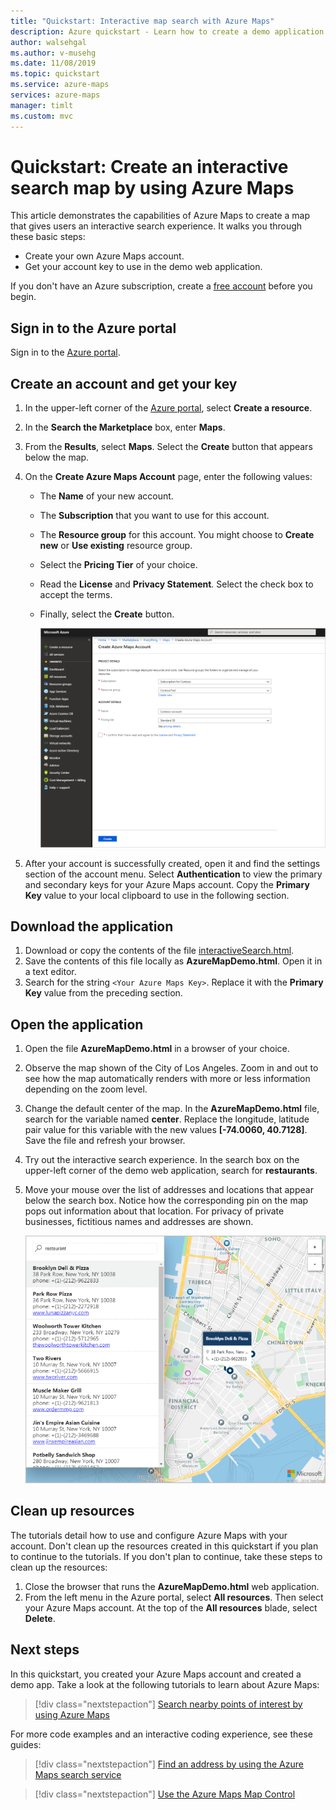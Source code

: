 ```yaml
---
title: "Quickstart: Interactive map search with Azure Maps"
description: Azure quickstart - Learn how to create a demo application for interactive map search by using Azure Maps
author: walsehgal
ms.author: v-musehg
ms.date: 11/08/2019
ms.topic: quickstart
ms.service: azure-maps
services: azure-maps
manager: timlt
ms.custom: mvc
---
```


# Quickstart: Create an interactive search map by using Azure Maps

This article demonstrates the capabilities of Azure Maps to create a map that gives users an interactive search experience. It walks you through these basic steps:
* Create your own Azure Maps account.
* Get your account key to use in the demo web application.

If you don't have an Azure subscription, create a [free account](https://azure.microsoft.com/free/?WT.mc_id=A261C142F) before you begin.

## Sign in to the Azure portal

Sign in to the [Azure portal](https://portal.azure.com/).

## Create an account and get your key

1. In the upper-left corner of the [Azure portal](https://portal.azure.com), select **Create a resource**.
2. In the **Search the Marketplace** box, enter **Maps**.
3. From the **Results**, select **Maps**. Select the **Create** button that appears below the map.
4. On the **Create Azure Maps Account** page, enter the following values:
   - The **Name** of your new account.
   - The **Subscription** that you want to use for this account.
   - The **Resource group** for this account. You might choose to **Create new** or **Use existing** resource group.
   - Select the **Pricing Tier** of your choice.
   - Read the **License** and **Privacy Statement**. Select the check box to accept the terms.
   - Finally, select the **Create** button.

     ![Create an Azure Maps account in the portal](./media/quick-demo-map-app/create-account.png)

5. After your account is successfully created, open it and find the settings section of the account menu. Select **Authentication** to view the primary and secondary keys for your Azure Maps account. Copy the **Primary Key** value to your local clipboard to use in the following section.

## Download the application

1. Download or copy the contents of the file [interactiveSearch.html](https://github.com/Azure-Samples/AzureMapsCodeSamples/blob/master/AzureMapsCodeSamples/Tutorials/interactiveSearch.html).
2. Save the contents of this file locally as **AzureMapDemo.html**. Open it in a text editor.
3. Search for the string `<Your Azure Maps Key>`. Replace it with the **Primary Key** value from the preceding section.

## Open the application

1. Open the file **AzureMapDemo.html** in a browser of your choice.
2. Observe the map shown of the City of Los Angeles. Zoom in and out to see how the map automatically renders with more or less information depending on the zoom level. 
3. Change the default center of the map. In the **AzureMapDemo.html** file, search for the variable named **center**. Replace the longitude, latitude pair value for this variable with the new values **[-74.0060, 40.7128]**. Save the file and refresh your browser.
4. Try out the interactive search experience. In the search box on the upper-left corner of the demo web application, search for **restaurants**.
5. Move your mouse over the list of addresses and locations that appear below the search box. Notice how the corresponding pin on the map pops out information about that location. For privacy of private businesses, fictitious names and addresses are shown.

    ![Interactive search web application](./media/quick-demo-map-app/interactive-search.png)

## Clean up resources

The tutorials detail how to use and configure Azure Maps with your account. Don't clean up the resources created in this quickstart if you plan to continue to the tutorials. If you don't plan to continue, take these steps to clean up the resources:

1. Close the browser that runs the **AzureMapDemo.html** web application.
2. From the left menu in the Azure portal, select **All resources**. Then select your Azure Maps account. At the top of the **All resources** blade, select **Delete**.

## Next steps

In this quickstart, you created your Azure Maps account and created a demo app. Take a look at the following tutorials to learn about Azure Maps:

> [!div class="nextstepaction"]
> [Search nearby points of interest by using Azure Maps](tutorial-search-location.md)

For more code examples and an interactive coding experience, see these guides:

> [!div class="nextstepaction"]
> [Find an address by using the Azure Maps search service](how-to-search-for-address.md)

> [!div class="nextstepaction"]
> [Use the Azure Maps Map Control](how-to-use-map-control.md)
